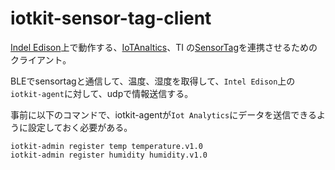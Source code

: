 # iotkit-sensor-tag-client

[Indel Edison](http://www.intel.com/content/www/us/en/do-it-yourself/edison.html)上で動作する、[IoTAnaltics](http://enableiot.com/)、TI の[SensorTag](http://www.tij.co.jp/tool/jp/cc2650stk)を連携させるためのクライアント。

BLEでsensortagと通信して、温度、湿度を取得して、```Intel Edison```上の```iotkit-agent```に対して、udpで情報送信する。

事前に以下のコマンドで、iotkit-agentが```Iot Analytics```にデータを送信できるように設定しておく必要がある。

```
iotkit-admin register temp temperature.v1.0
iotkit-admin register humidity humidity.v1.0
```


